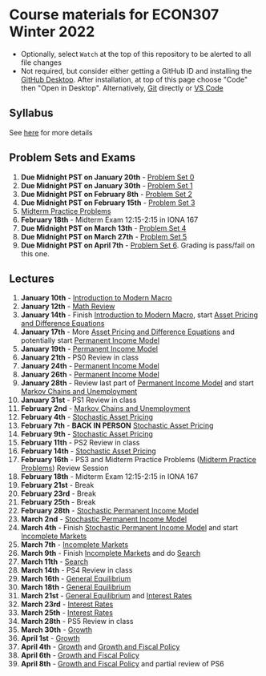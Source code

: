 # Course materials for ECON307 Winter 2022
- Optionally, select `Watch` at the top of this repository to be alerted to all file changes
- Not required, but consider either getting a GitHub ID and installing the [GitHub Desktop](https://desktop.github.com/).  After installation, at top of this page choose "Code" then "Open in Desktop".  Alternatively, [Git](https://git-scm.com/downloads) directly or [VS Code](https://docs.microsoft.com/en-us/azure/developer/javascript/how-to/with-visual-studio-code/clone-github-repository?tabs=create-repo-command-palette%2Cinitialize-repo-activity-bar%2Ccreate-branch-command-palette%2Ccommit-changes-command-palette%2Cpush-command-palette)

## Syllabus
See [here](syllabus.md) for more details

## Problem Sets and Exams

1. **Due Midnight PST on January 20th** - [Problem Set 0](/problem_sets/problem_set_0.pdf)
2. **Due Midnight PST on January 30th** - [Problem Set 1](/problem_sets/problem_set_1.pdf)
3. **Due Midnight PST on February 8th** - [Problem Set 2](/problem_sets/problem_set_2.pdf)
4. **Due Midnight PST on February 15th** - [Problem Set 3](/problem_sets/problem_set_3.pdf)
5. [Midterm Practice Problems](/problem_sets/midterm_practice_problems.pdf)
6. **February 18th** - Midterm Exam 12:15-2:15 in IONA 167
7. **Due Midnight PST on March 13th** - [Problem Set 4](/problem_sets/problem_set_4.pdf)
8. **Due Midnight PST on March 27th** - [Problem Set 5](/problem_sets/problem_set_5.pdf)
9. **Due Midnight PST on April 7th** - [Problem Set 6](/problem_sets/problem_set_6.pdf).  Grading is pass/fail on this one.

## Lectures
1. **January 10th** - [Introduction to Modern Macro](/lecture_notes/intro_to_modern_macro.pdf)
2. **January 12th** - [Math Review](/lecture_notes/math_review.pdf)
3. **January 14th** - Finish [Introduction to Modern Macro](/lecture_notes/intro_to_modern_macro.pdf), start [Asset Pricing and Difference Equations](/lecture_notes/asset_pricing_difference_equations.pdf)
4. **January 17th** - More [Asset Pricing and Difference Equations](/lecture_notes/asset_pricing_difference_equations.pdf) and potentially start [Permanent Income Model](/lecture_notes/permanent_income.pdf)
5. **January 19th** - [Permanent Income Model](/lecture_notes/permanent_income.pdf)
6. **January 21th** - PS0 Review in class
7. **January 24th** - [Permanent Income Model](/lecture_notes/permanent_income.pdf)
8. **January 26th** - [Permanent Income Model](/lecture_notes/permanent_income.pdf) 
9. **January 28th** - Review last part of [Permanent Income Model](/lecture_notes/permanent_income.pdf) and start [Markov Chains and Unemployment](/lecture_notes/markov_chains_unemployment.pdf)
10. **January 31st** - PS1 Review in class
11. **February 2nd** - [Markov Chains and Unemployment](/lecture_notes/markov_chains_unemployment.pdf)
12. **February 4th** - [Stochastic Asset Pricing](/lecture_notes/stochastic_asset_pricing.pdf)
13. **February 7th** - **BACK IN PERSON** [Stochastic Asset Pricing](/lecture_notes/stochastic_asset_pricing.pdf)
14. **February 9th** -  [Stochastic Asset Pricing](/lecture_notes/stochastic_asset_pricing.pdf)
15. **February 11th** - PS2 Review in class
16. **February 14th** - [Stochastic Asset Pricing](/lecture_notes/stochastic_asset_pricing.pdf)
17. **February 16th** - PS3 and Midterm Practice Problems ([Midterm Practice Problems](/problem_sets/midterm_practice_problems.pdf)) Review Session
18. **February 18th** - Midterm Exam 12:15-2:15 in IONA 167
19. **February 21st** - Break
20. **February 23rd** - Break
21. **February 25th** - Break
22. **February 28th** - [Stochastic Permanent Income Model](/lecture_notes/stochastic_permanent_income.pdf)
23. **March 2nd** - [Stochastic Permanent Income Model](/lecture_notes/stochastic_permanent_income.pdf)
24. **March 4th** - Finish [Stochastic Permanent Income Model](/lecture_notes/stochastic_permanent_income.pdf) and start [Incomplete Markets](/lecture_notes/no_borrowing_dynamic_programming.pdf)
25. **March 7th** - [Incomplete Markets](/lecture_notes/no_borrowing_dynamic_programming.pdf)
26. **March 9th** - Finish [Incomplete Markets](/lecture_notes/no_borrowing_dynamic_programming.pdf) and do [Search](/lecture_notes/search.pdf)
27. **March 11th** - [Search](/lecture_notes/search.pdf)
28. **March 14th** - PS4 Review in class
29. **March 16th** - [General Equilibrium](/lecture_notes/general_equilibrium.pdf)
30. **March 18th** - [General Equilibrium](/lecture_notes/general_equilibrium.pdf)
31. **March 21st** - [General Equilibrium](/lecture_notes/general_equilibrium.pdf) and [Interest Rates](/lecture_notes/interest_rates.pdf)
32. **March 23rd** - [Interest Rates](/lecture_notes/interest_rates.pdf)
33. **March 25th** -  [Interest Rates](/lecture_notes/interest_rates.pdf)
34. **March 28th** - PS5 Review in class
35. **March 30th** - [Growth](/lecture_notes/growth.pdf)
36. **April 1st** -  [Growth](/lecture_notes/growth.pdf)
37. **April 4th** -  [Growth](/lecture_notes/growth.pdf) and [Growth and Fiscal Policy](/lecture_notes/growth_fiscal_policy.pdf)
38. **April 6th** -  [Growth and Fiscal Policy](/lecture_notes/growth_fiscal_policy.pdf)
39. **April 8th** - [Growth and Fiscal Policy](/lecture_notes/growth_fiscal_policy.pdf) and partial review of PS6
<!--
29. **March 10th** - PS3 Review
30. **March 12th** - [Incomplete Markets](/lecture_notes/no_borrowing_dynamic_programming.pdf) and start [Search](/lecture_notes/search.pdf)
31. **March 15th** - [Search](/lecture_notes/search.pdf)
32. **March 17th** -  [Search](/lecture_notes/search.pdf)
33. **March 19th** - PS4 Review
34. **March 22nd** - **Midterm #2**
35. **March 24th** - [General Equilibrium](/lecture_notes/general_equilibrium.pdf)
36. **March 26th** - [General Equilibrium](/lecture_notes/general_equilibrium.pdf)
37. **March 29th** - [Interest Rates](/lecture_notes/interest_rates.pdf)
38. **March 31st** - Midterm Review
39. **April 7th** - [Interest Rates](/lecture_notes/interest_rates.pdf)
40. **April 9th** - [Interest Rates](/lecture_notes/interest_rates.pdf) and [Growth](/lecture_notes/growth.pdf)
41. **April 12th** - [Growth](/lecture_notes/growth.pdf)
42. **April 14th** - [Growth](/lecture_notes/growth.pdf) and maybe [Growth and Fiscal Policy](/lecture_notes/growth_fiscal_policy.pdf)
-->

